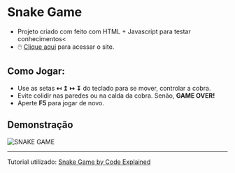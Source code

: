 # Snake Game
- Projeto criado com feito com HTML + Javascript para testar conhecimentos<
- 🖱️ [Clique aqui]( https://amsmartins.github.io/snake-game/) para acessar o site.


## Como Jogar:

* Use as setas <strong> ↤ ↥ ↦ ↧</strong> do teclado para se mover, controlar a cobra.
* Evite colidir nas paredes ou na calda da cobra. Senão, <strong>GAME OVER!</strong>
* Aperte <strong>F5</strong> para jogar de novo.



## Demonstração
![SNAKE GAME](https://user-images.githubusercontent.com/89283901/166855808-cadf90d3-b0f0-4a79-9723-30ef770b7226.gif)


---
Tutorial utilizado: [Snake Game by Code Explained](https://www.youtube.com/watch?v=9TcU2C1AACw)

